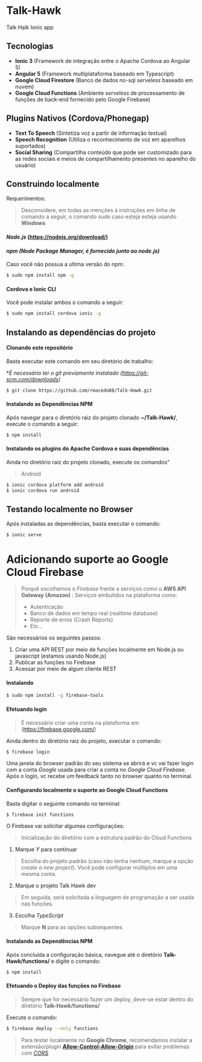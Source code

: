 # Talk-Hawk
Talk Halk Ionic app

## Tecnologias
 - **Ionic 3** (Framework de integração entre o Apache Cordova ao Angular 5)
 - **Angular 5** (Framework multiplataforma baseado em Typescript)
 - **Google Cloud Firestore** (Banco de dados no-sql *serveless* baseado em nuvem)
 - **Google Cloud Functions** (Ambiente *serveless* de processamento de funções de back-end fornecido pelo Google Firebase)

 
## Plugins Nativos (Cordova/Phonegap)
 - **Text To Speech** (Sintetiza voz a partir de informação textual)
 - **Speech Recognition** (Utiliza o reconhecimento de voz em aparelhos suportados)
 - **Social Sharing**  (Compartilha conteúdo que pode ser customizado para as redes sociais e meios de compartilhamento presentes no aparelho do usuário)
 
 ## Construindo localmente

 Requerimentos:
 >Desconsidere, em todas as menções à instruções em linha de comando a seguir, o comando *sudo* caso esteja esteja usando **Windows**

 #### *Node.js* (https://nodejs.org/download/)

#### *npm (Node Package Manager, é fornecido junto ao node.js)*

Caso você não possua a ultima versão do npm:
```sh
$ sudo npm install npm -g
```

#### Cordova e Ionic CLI

Você pode instalar ambos o comando a seguir:
```sh
$ sudo npm install cordova ionic -g
```

## Instalando as dependências do projeto

#### Clonando este repositório
Basta executar este comando em seu diretório de trabalho:

**É necessário ter o git previamente instalado (https://git-scm.com/downloads)*

```sh
$ git clone https://github.com/rmacedo88/Talk-Hawk.git
```

#### Instalando as Dependências NPM
Após navegar para o diretório raiz do projeto clonado **~/Talk-Hawk/**, execute o comando a seguir:

```sh
$ npm install
```

#### Instalando os plugins do Apache Cordova e suas dependências

Ainda no diretório raiz do projeto clonado, execute os comandos"

>Android
```sh
$ ionic cordova platform add android
$ ionic cordova run android
```

## Testando localmente no Browser

Após instaladas as dependências, basta executar o comando:

```sh
$ ionic serve
```

# Adicionando suporte ao Google Cloud Firebase
> Porquê escolhemos o *Firebase* frente a serviços como o **AWS API Gateway (Amazon)**
>: Serviços embutidos na plataforma como:
>- Autenticação
>- Banco de dados em tempo real (realtime database)
>- Reporte de erros (Crash Reports)
>- Etc...

São necessários os seguintes passos:
1. Criar uma API REST por meio de funções localmente em Node.js ou javascript (estamos usando Node.js)
2. Publicar as funções no Firebase
3. Acessar por meio de algum cliente REST

#### Instalando

```sh
$ sudo npm install -g firebase-tools
```

#### Efetuando login

> É necessário criar uma conta na plataforma em (https://firebase.google.com/)

Ainda dentro do diretório raiz do projeto, executar o comando:

```sh
$ firebase login
```

Uma janela do browser padrão do seu sistema se abrirá e vc vai fazer login com a conta *Google* usada para criar a conta no *Google Cloud Firebase*. Após o login, vc recebe um feedback tanto no browser quanto no terminal.

#### Configurando localmente o suporte ao Google Cloud Functions

Basta digitar o seguinte comando no terminal:

```sh
$ firebase init functions
```

O Firebase vai solicitar algumas configurações:
> Inicialização do diretório com a estrutura padrão do Cloud Functions
1. Marque *Y* para continuar
> Escolha do projeto padrão (caso não tenha nenhum, marque a opção *create a new project*). Você pode configurar múltiplos em uma mesma conta.
2. Marque o projeto Talk Hawk dev
> Em seguida, será solicitada a linguagem de programação a ser usada nas funções.
3. Escolha *TypeScript*
>Marque **N** para as opções subsequentes

#### Instalando as Dependências NPM

Após concluída a configuração básica, navegue até o diretório **Talk-Hawk/functions/** e digite o comando:

```sh
$ npm install
```

#### Efetuando o Deploy das funções no Firebase

>Sempre que for necessário fazer um deploy, deve-se estar dentro do diretório **Talk-Hawk/functions/**

Execute o comando:

```sh
$ firebase deploy --only functions
```

> Para testar localmente no **Google Chrome**, recomendamos instalar a extensão/plugin [**Allow-Control-Allow-Origin**](https://chrome.google.com/webstore/detail/allow-control-allow-origi/nlfbmbojpeacfghkpbjhddihlkkiljbi?hl=en) para evitar problemas com [*CORS*](https://developer.mozilla.org/en-US/docs/Web/HTTP/CORS)
